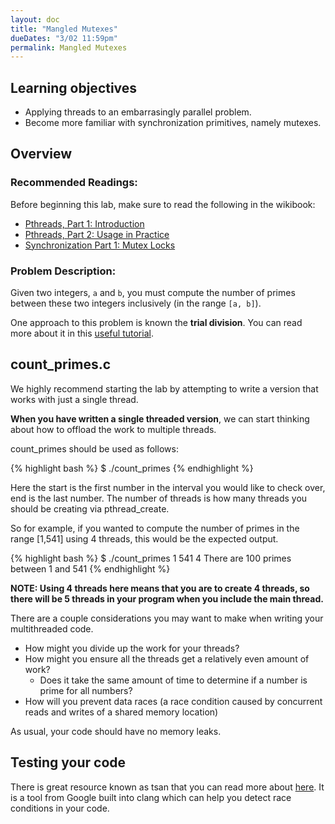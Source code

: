 ```yaml
---
layout: doc
title: "Mangled Mutexes"
dueDates: "3/02 11:59pm"
permalink: Mangled Mutexes
---
```


## Learning objectives

*	Applying threads to an embarrasingly parallel problem.
*	Become more familiar with synchronization primitives, namely mutexes.

## Overview

### Recommended Readings:

Before beginning this lab, make sure to read the following in the wikibook:

* [Pthreads, Part 1: Introduction](https://github.com/angrave/SystemProgramming/wiki/Pthreads%2C-Part-1%3A-Introduction)
* [Pthreads, Part 2: Usage in Practice](https://github.com/angrave/SystemProgramming/wiki/Pthreads%2C-Part-2%3A-Usage-in-Practice)
* [Synchronization Part 1: Mutex Locks](https://github.com/angrave/SystemProgramming/wiki/Synchronization%2C-Part-1%3A-Mutex-Locks)

### Problem Description:

Given two integers, `a` and `b`, you must compute the number of primes between these two integers inclusively (in the range `[a, b]`).

One approach to this problem is known the **trial division**. You can read more about it in this [useful tutorial](https://www.khanacademy.org/computing/computer-science/cryptography/comp-number-theory/a/trial-division).


## count_primes.c

We highly recommend starting the lab by attempting to write a version that works with just a single thread.

**When you have written a single threaded version**, we can start thinking about how to offload the work to multiple threads.

count_primes should be used as follows:

{% highlight bash %}
$ ./count_primes <start> <end> <number of threads>
{% endhighlight %}

Here the start is the first number in the interval you would like to check over, end is the last number. The number of threads is how many threads you should be creating via pthread_create.

So for example, if you wanted to compute the number of primes in the range [1,541] using 4 threads, this would be the expected output.

{% highlight bash %}
$ ./count_primes 1 541 4
There are 100 primes between 1 and 541
{% endhighlight %}

**NOTE: Using 4 threads here means that you are to create 4 threads, so there will be 5 threads in your program when you include the main thread.**

There are a couple considerations you may want to make when writing your multithreaded code.

* How might you divide up the work for your threads?
* How might you ensure all the threads get a relatively even amount of work?
  * Does it take the same amount of time to determine if a number is prime for all numbers?
* How will you prevent data races (a race condition caused by concurrent reads and writes of a shared memory location)

As usual, your code should have no memory leaks.

## Testing your code
There is great resource known as tsan that you can read more about [here](./tsan).
It is a tool from Google built into clang which can help you detect race conditions in your code.
